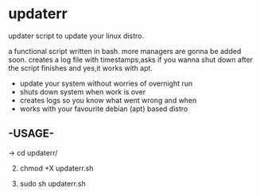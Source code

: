 # updaterr
updater script to update your linux distro.

a functional script written in bash.
more managers are gonna be added soon. creates a log file with timestamps,asks if you wanna shut down after the script finishes and yes,it works with apt.

* update your system without worries of overnight run
* shuts down system when work is over
* creates logs so you know what went wrong and when
* works with your favourite debian (apt) based distro

-USAGE-
--------
-> cd updaterr/

2. chmod +X updaterr.sh

3. sudo sh updaterr.sh
